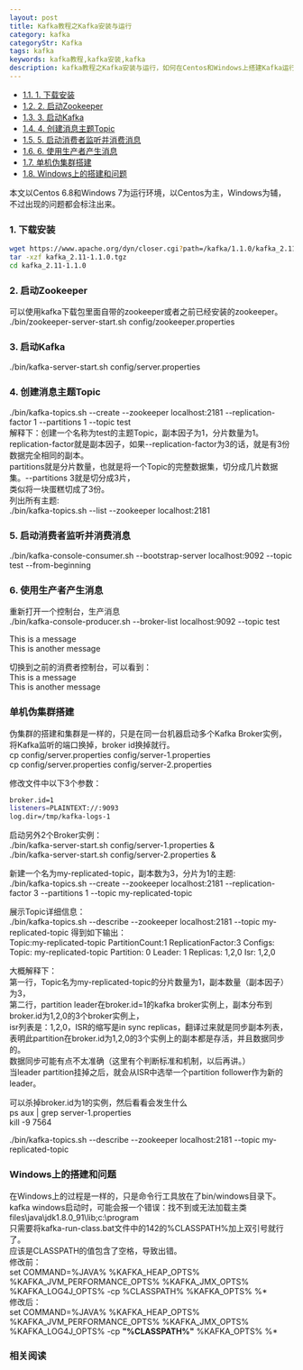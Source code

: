 ```yaml
---
layout: post
title: Kafka教程之Kafka安装与运行
category: kafka
categoryStr: Kafka
tags: kafka
keywords: kafka教程,kafka安装,kafka
description: kafka教程之Kafka安装与运行，如何在Centos和Windows上搭建Kafka运行环境和伪集群搭建，及相关环境问题解决。
---
```


<div id="table-of-contents">
<div id="text-table-of-contents">
<ul>
<li><a href="#sec-1-1">1.1. 1. 下载安装</a></li>
<li><a href="#sec-1-2">1.2. 2. 启动Zookeeper</a></li>
<li><a href="#sec-1-3">1.3. 3. 启动Kafka</a></li>
<li><a href="#sec-1-4">1.4. 4. 创建消息主题Topic</a></li>
<li><a href="#sec-1-5">1.5. 5. 启动消费者监听并消费消息</a></li>
<li><a href="#sec-1-6">1.6. 6. 使用生产者产生消息</a></li>
<li><a href="#sec-1-7">1.7. 单机伪集群搭建</a></li>
<li><a href="#sec-1-8">1.8. Windows上的搭建和问题</a></li>
</ul>
</div>
</div>


本文以Centos 6.8和Windows 7为运行环境，以Centos为主，Windows为辅，不过出现的问题都会标注出来。  

### 1. 下载安装<a id="sec-1-1" name="sec-1-1"></a>
```bash
wget https://www.apache.org/dyn/closer.cgi?path=/kafka/1.1.0/kafka_2.11-1.1.0.tgz
tar -xzf kafka_2.11-1.1.0.tgz
cd kafka_2.11-1.1.0
```
### 2. 启动Zookeeper<a id="sec-1-2" name="sec-1-2"></a>

可以使用kafka下载包里面自带的zookeeper或者之前已经安装的zookeeper。  
./bin/zookeeper-server-start.sh config/zookeeper.properties

### 3. 启动Kafka<a id="sec-1-3" name="sec-1-3"></a>

./bin/kafka-server-start.sh config/server.properties

### 4. 创建消息主题Topic<a id="sec-1-4" name="sec-1-4"></a>

./bin/kafka-topics.sh --create --zookeeper localhost:2181 --replication-factor 1 --partitions 1 --topic test  
解释下：创建一个名称为test的主题Topic，副本因子为1，分片数量为1。  
replication-factor就是副本因子，如果--replication-factor为3的话，就是有3份数据完全相同的副本。  
partitions就是分片数量，也就是将一个Topic的完整数据集，切分成几片数据集。--partitions 3就是切分成3片，  
类似将一块蛋糕切成了3份。  
列出所有主题:  
./bin/kafka-topics.sh --list --zookeeper localhost:2181

### 5. 启动消费者监听并消费消息<a id="sec-1-5" name="sec-1-5"></a>

./bin/kafka-console-consumer.sh --bootstrap-server localhost:9092 --topic test --from-beginning

### 6. 使用生产者产生消息<a id="sec-1-6" name="sec-1-6"></a>

重新打开一个控制台，生产消息  
./bin/kafka-console-producer.sh --broker-list localhost:9092 --topic test

This is a message  
This is another message  

切换到之前的消费者控制台，可以看到：  
This is a message  
This is another message  

### 单机伪集群搭建<a id="sec-1-7" name="sec-1-7"></a>

伪集群的搭建和集群是一样的，只是在同一台机器启动多个Kafka Broker实例，将Kafka监听的端口换掉，broker id换掉就行。  
cp config/server.properties config/server-1.properties  
cp config/server.properties config/server-2.properties  

修改文件中以下3个参数：  
```bash
broker.id=1
listeners=PLAINTEXT://:9093
log.dir=/tmp/kafka-logs-1
```

启动另外2个Broker实例：  
./bin/kafka-server-start.sh config/server-1.properties &  
./bin/kafka-server-start.sh config/server-2.properties &  

新建一个名为my-replicated-topic，副本数为3，分片为1的主题:  
./bin/kafka-topics.sh --create --zookeeper localhost:2181 --replication-factor 3 --partitions 1 --topic my-replicated-topic

展示Topic详细信息：  
./bin/kafka-topics.sh --describe --zookeeper localhost:2181 --topic my-replicated-topic
得到如下输出：  
Topic:my-replicated-topic   PartitionCount:1    ReplicationFactor:3 Configs:  
  Topic: my-replicated-topic  Partition: 0    Leader: 1   Replicas: 1,2,0 Isr: 1,2,0  

大概解释下：  
第一行，Topic名为my-replicated-topic的分片数量为1，副本数量（副本因子）为3，  
第二行，partition leader在broker.id=1的kafka broker实例上，副本分布到broker.id为1,2,0的3个broker实例上，  
isr列表是：1,2,0，ISR的缩写是in sync replicas，翻译过来就是同步副本列表，表明此partition在broker.id为1,2,0的3个实例上的副本都是存活，并且数据同步的。  
数据同步可能有点不太准确（这里有个判断标准和机制，以后再讲。）  
当leader partition挂掉之后，就会从ISR中选举一个partition follower作为新的leader。  

可以杀掉broker.id为1的实例，然后看看会发生什么  
ps aux | grep server-1.properties  
kill -9 7564  

./bin/kafka-topics.sh --describe --zookeeper localhost:2181 --topic my-replicated-topic

### Windows上的搭建和问题<a id="sec-1-8" name="sec-1-8"></a>

在Windows上的过程是一样的，只是命令行工具放在了bin/windows目录下。  
kafka windows启动时，可能会报一个错误：找不到或无法加载主类 files\java\jdk1.8.0_91\lib;c:\program  
只需要将kafka-run-class.bat文件中的142的%CLASSPATH%加上双引号就行了。  
应该是CLASSPATH的值包含了空格，导致出错。  
修改前：  
set COMMAND=%JAVA% %KAFKA_HEAP_OPTS% %KAFKA_JVM_PERFORMANCE_OPTS% %KAFKA_JMX_OPTS% %KAFKA_LOG4J_OPTS% -cp %CLASSPATH% %KAFKA_OPTS% %*  
修改后：  
set COMMAND=%JAVA% %KAFKA_HEAP_OPTS% %KAFKA_JVM_PERFORMANCE_OPTS% %KAFKA_JMX_OPTS% %KAFKA_LOG4J_OPTS% -cp **"%CLASSPATH%"** %KAFKA_OPTS% %*  

### 相关阅读